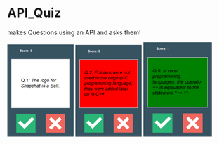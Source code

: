 # API_Quiz
makes Questions using an API and asks them!


<img src="app_1.PNG" width=30% height=auto> <img src="app_2.PNG" width=30% height=auto> <img src="app_3.PNG" width=31% height=auto>
